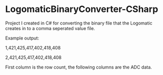 # LogomaticBinaryConverter-CSharp
Project I created in C# for converting the binary file that the Logomatic creates in to a comma seperated value file.

Example output:

1,421,425,417,402,418,408

2,421,425,417,402,418,408

First column is the row count, the following columns are the ADC data.
